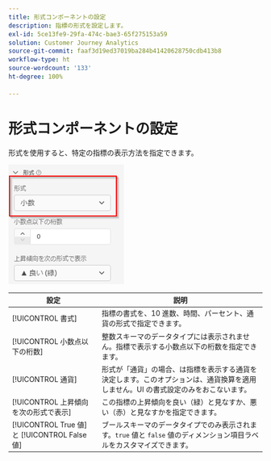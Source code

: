 ```yaml
---
title: 形式コンポーネントの設定
description: 指標の形式を設定します。
exl-id: 5ce13fe9-29fa-474c-bae3-65f275153a59
solution: Customer Journey Analytics
source-git-commit: faaf3d19ed37019ba284b41420628750cdb413b8
workflow-type: ht
source-wordcount: '133'
ht-degree: 100%

---
```


# 形式コンポーネントの設定

形式を使用すると、特定の指標の表示方法を指定できます。

![形式設定](../assets/format-settings.png)

| 設定 | 説明 |
| --- | --- |
| [!UICONTROL 書式] | 指標の書式を、10 進数、時間、パーセント、通貨の形式で指定できます。 |
| [!UICONTROL 小数点以下の桁数] | 整数スキーマのデータタイプには表示されません。指標で表示する小数点以下の桁数を指定できます。 |
| [!UICONTROL 通貨] | 形式が「通貨」の場合、は指標を表示する通貨を決定します。このオプションは、通貨換算を適用しません。UI の書式設定のみをおこないます。 |
| [!UICONTROL 上昇傾向を次の形式で表示] | この指標の上昇傾向を良い（緑）と見なすか、悪い（赤）と見なすかを指定できます。 |
| [!UICONTROL True 値] と [!UICONTROL False 値] | ブールスキーマのデータタイプでのみ表示されます。`true` 値と `false` 値のディメンション項目ラベルをカスタマイズできます。 |
